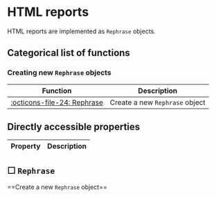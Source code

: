 
HTML reports
=============

HTML reports are implemented as `Rephrase` objects.
    


Categorical list of functions
-------------------------------

### Creating new `Rephrase` objects ###

Function | Description
----------|------------
[:octicons-file-24:&nbsp;Rephrase](#rephrase) | Create a new `Rephrase` object





Directly accessible properties
------------------------------

Property | Description
----------|------------



☐ `Rephrase`
--------------

==Create a new `Rephrase` object==
        